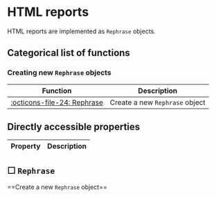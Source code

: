 
HTML reports
=============

HTML reports are implemented as `Rephrase` objects.
    


Categorical list of functions
-------------------------------

### Creating new `Rephrase` objects ###

Function | Description
----------|------------
[:octicons-file-24:&nbsp;Rephrase](#rephrase) | Create a new `Rephrase` object





Directly accessible properties
------------------------------

Property | Description
----------|------------



☐ `Rephrase`
--------------

==Create a new `Rephrase` object==
        